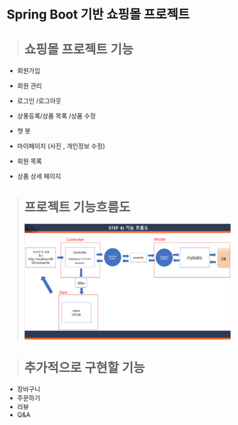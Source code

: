# Spring Boot 기반 쇼핑몰 프로젝트

> # 쇼핑몰 프로젝트 기능

- 회원가입 
- 회원 관리 
- 로그인 /로그아웃

- 상풍등록/상품 목록 /상품 수정

- 챗 봇

- 마이페이지 (사진 , 개인정보 수정)

- 회원 목록

- 상품 상세 페이지

> # 프로젝트 기능흐름도
>
> ![기능흐름도](README.assets/%EA%B8%B0%EB%8A%A5%ED%9D%90%EB%A6%84%EB%8F%84.png)

> # 추가적으로 구현할 기능

- 장바구니
- 주문하기
- 리뷰
- Q&A
